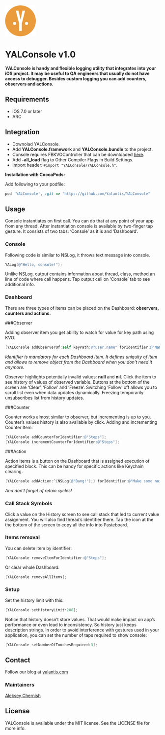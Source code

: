 <p align="left" >
  <img src="https://raw.githubusercontent.com/mmrmmlrr/YALConsole/master/logo.png" alt="Yalantis" title="Yalantis" height = "100">
</p>

YALConsole v1.0
===============

**YALConsole is handy and flexible logging utility that integrates into your iOS project. It may be useful to QA engineers that usually do not have access to debugger. Besides custom logging you can add counters, observers and actions.**

Requirements
------------

-   iOS 7.0 or later
-   ARC


Integration
-----------
-   Downolad YALConsole.
-   Add **YALConsole.framework** and **YALConsole.bundle** to the project.
-   Console requires FBKVOController that can be downloaded [here](https://github.com/facebook/KVOController).
-   Add **-all_load** flag to Other Compiler Flags in Build Settings.
-   Import header: `#import "YALConsole/YALConsole.h"`.

**Installation with CocoaPods:**

Add following to your podfile:
```ruby
pod 'YALConsole', :git => "https://github.com/Yalantis/YALConsole"
```

Usage
-----

Console instantiates on first call. You can do that at any point of your app from any thread. After instantiation console is available by two-finger tap gesture. It consists of two tabs: ‘Console’ as it is and ‘Dashboard’. 

### Console
Following code is similar to NSLog, it throws text message into console.

```objective-c
YALog(@"Hello, console!");
```

Unlike NSLog, output contains information about thread, class, method an line of code where call happens.
Tap output cell on ‘Console’ tab to see additional info.

### Dashboard

There are three types of items can be placed on the Dashboard: **observers, counters and actions.**

###Observer

Adding observer item you get ability to watch for value for key path using KVO.
```objective-c
[YALConsole addObserverOf:self keyPath:@"user.name" forIdentifier:@"Name"];
```
*Identifier is mandatory for each Dashboard Item. It defines uniquity of item and allows to remove object from the Dashboard when you don’t need it anymore.*

Observer highlights potentially invalid values: **null** and **nil.** 
Click the item to see history of values of observed variable. Buttons at the bottom of the screen are ‘Clear’, ‘Follow’ and ‘Freeze’. Switching ‘Follow’ off allows you to scroll list even when data updates dynamically. Freezing temporarily unsubscribes list from history updates.

###Counter

Counter works almost similar to observer, but incrementing is up to you. Counter’s values history is also available by click. 
Adding and incrementing Counter Item:
```objective-c
[YALConsole addCounterForIdentifier:@"Steps"];
[YALConsole incrementCounterForIdentifier:@"Steps"];
```

###Action

Action Items is a button on the Dashboard that is assigned execution of specified block. This can be handy for specific actions like Keychain clearing.
```objective-c
[YALConsole addAction:^{NSLog(@"Bang!");} forIdentifier:@"Make some noise"];
```

*And don’t forget of retain cycles!*

### Call Stack Symbols

Click a value on the History screen to see call stack that led to current value assignment. You will also find thread’s identifier there. Tap the icon at the the bottom of the screen to copy all the info into Pasteboard.

### Items removal
You can delete item by identifier:
```objective-c
[YALConsole removeItemForIdentifier:@"Steps"];
```
Or clear whole Dashboard:
```objective-c
[YALConsole removeAllItems];
```

### Setup

Set the history limit with this:
```objective-c
[YALConsole setHistoryLimit:200];
```
Notice that history doesn’t store values. That would make impact on app’s performance or even lead to inconsistency.
So history just keeps description strings.
In order to avoid interference with gestures used in your application, you can set the number of taps required to show console:
```objective-c
[YALConsole setNumberOfTouchesRequired:3];
```
## Contact

Follow our blog at [yalantis.com](http://yalantis.com/blog/)

### Maintainers

[Aleksey Chernish](mailto:achernish85@gmail.com)

## License

YALConsole is available under the MIT license. See the LICENSE file for more info.
